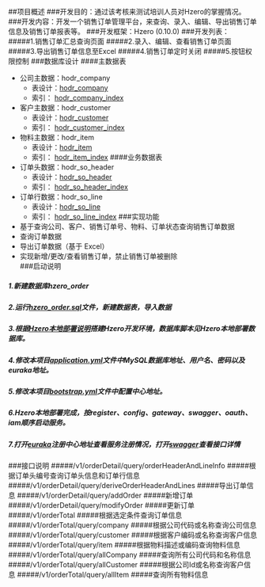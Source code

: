##项目概述
###开发目的：通过该考核来测试培训人员对Hzero的掌握情况。
###开发内容：开发一个销售订单管理平台，来查询、录入、编辑、导出销售订单信息及销售订单报表等。
###开发框架：Hzero (0.10.0)
###开发列表：
#####1.销售订单汇总查询页面
#####2.录入、编辑、查看销售订单页面
#####3.导出销售订单信息至Excel
#####4.销售订单定时关闭
#####5.按钮权限控制
###数据库设计
   ####主数据表
   * 公司主数据：hodr_company 
      * 表设计：[hodr_company](./img/hodr_company.png)
      * 索引： [hodr_company_index](./img/hodr_company_index.png)
   * 客户主数据：hodr_customer
      * 表设计：[hodr_customer](./img/hodr_customer.png)
      * 索引： [hodr_customer_index](./img/hodr_customer_index.png)
   * 物料主数据：hodr_item
       * 表设计：[hodr_item](./img/hodr_item.png)
       * 索引： [hodr_item_index](./img/hodr_item_index.png)
   ####业务数据表
   * 订单头数据：hodr_so_header
       * 表设计：[hodr_so_header](./img/hodr_so_header.png)
       * 索引： [hodr_so_header_index](./img/hodr_so_header_index.png)
   * 订单行数据：hodr_so_line
       * 表设计：[hodr_so_line](./img/hodr_so_line.png)
       * 索引： [hodr_so_line_index](./img/hodr_so_line_index.png)
###实现功能
   * 基于查询公司、客户、销售订单号、物料、订单状态查询销售订单数据
   * 查询订单数据
   * 导出订单数据（基于 Excel）
   * 实现新增/更改/查看销售订单，禁止销售订单被删除        
###启动说明
##### 1.新建数据库hzero_order
##### 2.运行[hzero_order.sql](./sql/hzero_order.sql)文件，新建数据表，导入数据
##### 3.根据[Hzero本地部署说明](./pdf/Hzero_arrange.pdf)搭建Hzero开发环境，数据库脚本见Hzero本地部署数据库。
##### 4.修改本项目[application.yml](src/main/resources/application.yml)文件中MySQL数据库地址、用户名、密码以及euraka地址。
##### 5.修改本项目[bootstrap.yml](src/main/resources/bootstrap.yml)文件中配置中心地址。
##### 6.Hzero本地部署完成，按register、config、gateway、swagger、oauth、iam顺序启动服务。
##### 7.打开[euraka](/http://dev.hzero.org:8000/)注册中心地址查看服务注册情况，打开[swagger](http://dev.hzero.org:8080/swagger/swagger-ui.html)查看接口详情

###接口说明
#####/v1/orderDetail/query/orderHeaderAndLineInfo
#####根据订单头编号查询订单头信息和订单行信息
#####/v1/orderDetail/query/deriveOrderHeaderAndLines
#####导出订单信息
#####/v1/orderDetail/query/addOrder
#####新增订单
#####/v1/orderDetail/query/modifyOrder
#####更新订单
#####/v1/orderTotal
#####根据选定条件查询订单信息
#####/v1/orderTotal/query/company
#####根据公司代码或名称查询公司信息
#####/v1/orderTotal/query/customer
#####根据客户编码或名称查询客户信息
#####/v1/orderTotal/query/item
#####根据物料描述或编码查询物料信息
#####/v1/orderTotal/query/allCompany
#####查询所有公司代码和名称信息
#####/v1/orderTotal/query/allCustomer
#####根据公司Id或名称查询客户信息
#####/v1/orderTotal/query/allItem
#####查询所有物料信息
